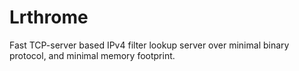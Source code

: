 # Lrthrome

Fast TCP-server based IPv4 filter lookup server over minimal binary protocol, and minimal memory footprint.
